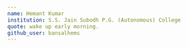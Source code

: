 ```yaml
---
name: Hemant Kumar
institution: S.S. Jain Subodh P.G. (Autonomous) College
quote: wake up early morning.
github_user: bansalhems
---
```

